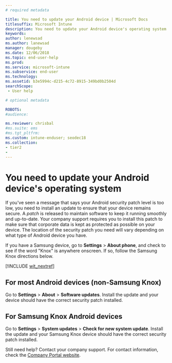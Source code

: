 ```yaml
---
# required metadata

title: You need to update your Android device | Microsoft Docs
titlesuffix: Microsoft Intune
description: You need to update your Android device's operating system.
keywords:
author: lenewsad
ms.author: lanewsad
manager: dougeby
ms.date: 12/06/2018
ms.topic: end-user-help
ms.prod:
ms.service: microsoft-intune
ms.subservice: end-user
ms.technology:
ms.assetid: b3e5994c-d215-4c72-8915-349bd0b2504d
searchScope:
 - User help

# optional metadata

ROBOTS:  
#audience:

ms.reviewer: chrisbal
#ms.suite: ems
#ms.tgt_pltfrm:
ms.custom: intune-enduser; seodec18
ms.collection:
- tier2
- 
---
```


# You need to update your Android device's operating system

If you've seen a message that says your Android security patch level is too low, you need to install an update to ensure that your device remains secure. A _patch_ is released to maintain software to keep it running smoothly and up-to-date. Your company support requires you to install this patch to make sure that corporate data is kept as protected as possible on your device. The location of the security patch you need will vary depending on what type of Android device you have.

If you have a Samsung device, go to **Settings** > **About phone**, and check to see if the word "Knox" is anywhere onscreen. If so, follow the Samsung Knox directions below.

[!INCLUDE [wit_nextref](includes/end-user-os-update-guidance.md)]

## For most Android devices (non-Samsung Knox)

Go to **Settings** > **About** > **Software updates**. Install the update and your device should have the correct security patch installed.

## For Samsung Knox Android devices

Go to **Settings** > **System updates** > **Check for new system update**. Install the update and your Samsung Knox device should have the correct security patch installed.



Still need help? Contact your company support. For contact information, check the [Company Portal website](https://go.microsoft.com/fwlink/?linkid=2010980).
